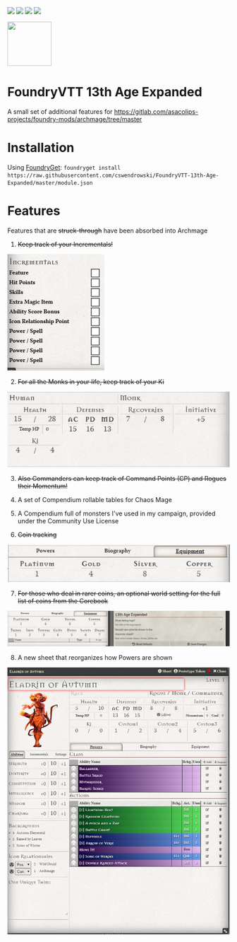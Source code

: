![](https://img.shields.io/badge/Foundry-v0.6.2-informational)
![](https://img.shields.io/badge/13th%20Age-v1.5.0-informational)
[![](https://img.shields.io/bage/FoundryGet-enabled-success)](https://github.com/cswendrowski/foundryget)
[![](https://img.shields.io/badge/Buy%20Me%20A%20Coffee-%243-orange)](https://www.buymeacoffee.com/T2tZvWJ)

<img src="http://site.pelgranepress.com/files/13th_Age/13thagecommunityuselogo.png" width="100" height="100" />


# FoundryVTT 13th Age Expanded

A small set of additional features for https://gitlab.com/asacolips-projects/foundry-mods/archmage/tree/master

# Installation

Using [FoundryGet](https://github.com/cswendrowski/foundryget): `foundryget install https://raw.githubusercontent.com/cswendrowski/FoundryVTT-13th-Age-Expanded/master/module.json`


# Features

Features that are ~~struck-through~~ have been absorbed into Archmage

1) ~~Keep track of your Incrementals!~~

![](./incrementals.PNG)

2) ~~For all the Monks in your life, keep track of your Ki~~

![](./ki.PNG)

3) ~~Also Commanders can keep track of Command Points (CP) and Rogues their Momentum!~~

4) A set of Compendium rollable tables for Chaos Mage

5) A Compendium full of monsters I've used in my campaign, provided under the Community Use License

6) ~~Coin tracking~~

![](./coins.PNG)

7) ~~For those who deal in rarer coins, an optional world setting for the full list of coins from the Corebook~~

![](./rarecoins.PNG)

8) A new sheet that reorganizes how Powers are shown

![](./reorganized.PNG)
